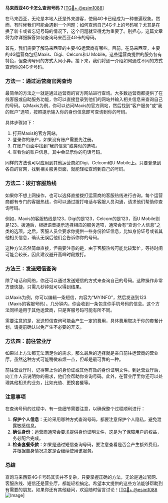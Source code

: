 **马来西亚4G卡怎么查询号码？**[[TG💪+ @esim1088](https://t.me/s/esim1088)]

在马来西亚，无论是本地人还是外来游客，使用4G卡已经成为一种普遍现象。然而，有时候我们可能会遇到一个问题：如何查询自己4G卡上的号码呢？尤其是在换了新卡或者忘记号码的情况下，这个问题就显得尤为重要了。别担心，这篇文章将为你详细解答如何查询马来西亚4G卡的号码。

首先，我们需要了解马来西亚的主要4G运营商有哪些。目前，在马来西亚，主要的4G运营商包括Maxis、Digi、Celcom和U Mobile。这些运营商提供的服务各有特色，但查询号码的方式大同小异。接下来，我们将逐一介绍如何通过不同的方式查询你的4G卡号码。

### 方法一：通过运营商官网查询

最简单的方法之一就是通过运营商的官方网站进行查询。大多数运营商都提供了在线客服或自助服务功能，你可以直接登录到他们的网站并输入相关信息来查询自己的号码。以Maxis为例，你可以访问Maxis的官方网站，然后找到“客户服务”或“我的账户”选项，按照提示输入你的身份信息即可查询到你的号码。

具体步骤如下：
1. 打开Maxis的官方网站。
2. 登录你的账户，如果没有账户需要先注册。
3. 在账户页面中找到“我的信息”或类似的选项。
4. 查看你的账户信息，其中会显示你的电话号码。

同样的方法也可以应用到其他运营商如Digi、Celcom和U Mobile上。只要登录到各自的官网，找到相关服务页面，就能轻松查询到自己的号码。

### 方法二：拨打客服热线

如果你不想上网操作，也可以选择直接拨打运营商的客服热线进行咨询。每个运营商都有专门的客服热线，你可以通过拨打电话与客服人员沟通，请求他们帮助你查询号码。

例如，Maxis的客服热线是123，Digi的是123，Celcom的是123，而U Mobile则是123。拨通后，根据语音提示选择相应的服务选项，通常会有“查询个人信息”之类的选项。之后，客服人员会要求你提供一些身份验证信息，比如身份证号或者其他相关信息，确认无误后他们会告诉你你的号码。

这种方法虽然简单直接，但需要注意的是，由于客服热线可能比较繁忙，等待时间可能会较长，因此建议避开高峰时段拨打。

### 方法三：发送短信查询

除了电话和网络，你还可以通过发送短信的方式来查询自己的号码。这种操作非常方便快捷，只需几秒钟就可以得到结果。

以Maxis为例，你可以编辑一条短信，内容为“MYINFO”，然后发送到123（Maxis的客服号码）。几分钟内，你会收到一条包含你手机号码的信息。这个方法同样适用于其他运营商，只是客服号码可能有所不同。

需要注意的是，发送短信查询可能会产生一定的费用，具体费用取决于你的套餐计划，请提前确认以免产生不必要的开支。

### 方法四：前往营业厅

如果以上方法都无法满足你的需求，那么最后的选择就是亲自前往运营商的营业厅。虽然这种方式可能稍微麻烦一点，但却是最可靠的一种。

前往营业厅时，记得带上你的身份证或其他有效的身份证明文件。到达营业厅后，向工作人员说明你的需求，他们会帮助你查询号码。此外，在营业厅里你还可以处理其他相关的业务，比如充值、更换套餐等。

### 注意事项

在查询号码的过程中，有一些细节需要注意，以确保整个过程顺利进行：

1. **保护个人信息**：无论采用哪种方式查询号码，都要注意保护个人隐私，避免泄露敏感信息。
2. **确认身份**：运营商通常会要求提供身份证明文件，这是为了保障用户的权益，务必配合完成。
3. **检查套餐条款**：如果是通过短信查询号码，要注意查看是否会产生额外费用，并根据自身情况决定是否继续使用该服务。

### 总结

查询马来西亚4G卡号码其实并不复杂，只要掌握正确的方法，无论是通过官网、客服热线、短信还是营业厅，都能轻松搞定。希望本文提供的这些方法能够帮助到有需要的朋友。如果你还有其他疑问，欢迎随时留言讨论！[[TG💪+ @esim1088](https://t.me/s/esim1088) ![Image](https://i.postimg.cc/4NQfJmqS/Snipaste-2025-05-13-00-14-12.png)]